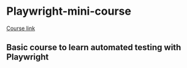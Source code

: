 # Playwright-mini-course

[Course link](https://www.youtube.com/watch?v=BDh7123Lhmg&list=PLeo6Q1inqlOdzwuW6ivlX_95682PfsGGG)

## Basic course to learn automated testing with Playwright
